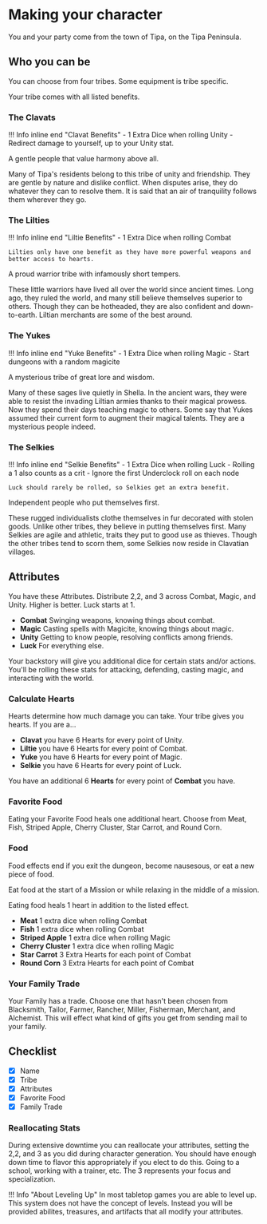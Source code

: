 # Making your character

You and your party come from the town of Tipa, on the Tipa Peninsula.

## Who you can be

You can choose from four tribes. Some equipment is tribe specific.

Your tribe comes with all listed benefits.

### The Clavats

!!! Info inline end "Clavat Benefits"
    - 1 Extra Dice when rolling Unity
    - Redirect damage to yourself, up to your Unity stat.

A gentle people that value harmony above all.

Many of Tipa's residents belong to this tribe of unity and friendship. They are gentle by nature and dislike conflict. When disputes arise, they do whatever they can to resolve them. It is said that an air of tranquility follows them wherever they go.


### The Lilties

!!! Info inline end "Liltie Benefits"
    - 1 Extra Dice when rolling Combat

    Lilties only have one benefit as they have more powerful weapons and better access to hearts.

A proud warrior tribe with infamously short tempers.

These little warriors have lived all over the world since ancient times. Long ago, they ruled the world, and many still believe themselves superior to others. Though they can be hotheaded, they are also confident and down-to-earth. Liltian merchants are some of the best around.


### The Yukes

!!! Info inline end "Yuke Benefits"
    - 1 Extra Dice when rolling Magic
    - Start dungeons with a random magicite

A mysterious tribe of great lore and wisdom.

Many of these sages live quietly in Shella. In the ancient wars, they were able to resist the invading Liltian armies thanks to their magical prowess. Now they spend their days teaching magic to others. Some say that Yukes assumed their current form to augment their magical talents. They are a mysterious people indeed.


### The Selkies

!!! Info inline end "Selkie Benefits"
    - 1 Extra Dice when rolling Luck
    - Rolling a 1 also counts as a crit
    - Ignore the first Underclock roll on each node

    Luck should rarely be rolled, so Selkies get an extra benefit.

Independent people who put themselves first.

These rugged individualists clothe themselves in fur decorated with stolen goods. Unlike other tribes, they believe in putting themselves first. Many Selkies are agile and athletic, traits they put to good use as thieves. Though the other tribes tend to scorn them, some Selkies now reside in Clavatian villages.


## Attributes

You have these Attributes. Distribute 2,2, and 3 across Combat, Magic, and Unity. Higher is better. Luck starts at 1.

- **Combat** Swinging weapons, knowing things about combat.
- **Magic** Casting spells with Magicite, knowing things about magic.
- **Unity** Getting to know people, resolving conflicts among friends.
- **Luck** For everything else.

Your backstory will give you additional dice for certain stats and/or actions. You'll be rolling these stats for attacking, defending, casting magic, and interacting with the world.

### Calculate Hearts

Hearts determine how much damage you can take. Your tribe gives you hearts. If you are a...

- **Clavat** you have 6 Hearts for every point of Unity.
- **Liltie** you have 6 Hearts for every point of Combat.
- **Yuke**   you have 6 Hearts for every point of Magic.
- **Selkie** you have 6 Hearts for every point of Luck.

You have an additional 6 **Hearts** for every point of **Combat** you have.
<!-- TODO Verify 6 is a good number to work off of. -->
<!-- This is because 6 is the highest number on a d6 -->

### Favorite Food

Eating your Favorite Food heals one additional heart. Choose from Meat, Fish, Striped Apple, Cherry Cluster, Star Carrot, and Round Corn.

### Food

Food effects end if you exit the dungeon, become nausesous, or eat a new piece of food.

Eat food at the start of a Mission or while relaxing in the middle of a mission.

Eating food heals 1 heart in addition to the listed effect.

- **Meat** 1 extra dice when rolling Combat
- **Fish** 1 extra dice when rolling Combat
- **Striped Apple** 1 extra dice when rolling Magic
- **Cherry Cluster** 1 extra dice when rolling Magic
- **Star Carrot** 3 Extra Hearts for each point of Combat
- **Round Corn**  3 Extra Hearts for each point of Combat



### Your Family Trade

Your Family has a trade. Choose one that hasn't been chosen from Blacksmith, Tailor, Farmer, Rancher, Miller, Fisherman, Merchant, and Alchemist. This will effect what kind of gifts you get from sending mail to your family.

## Checklist

- [X] Name
- [X] Tribe
- [X] Attributes
- [X] Favorite Food
- [X] Family Trade

### Reallocating Stats

During extensive downtime you can reallocate your attributes, setting the 2,2, and 3 as you did during character generation. You should have enough down time to flavor this appropriately if you elect to do this. Going to a school, working with a trainer, etc. The 3 represents your focus and specialization.

!!! Info "About Leveling Up"
    In most tabletop games you are able to level up. This system does not have the concept of levels. Instead you will be provided abilites, treasures, and artifacts that all modify your attributes.
